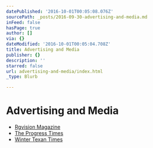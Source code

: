 ```yaml
---
datePublished: '2016-10-01T00:05:08.076Z'
sourcePath: _posts/2016-09-30-advertising-and-media.md
inFeed: false
hasPage: true
author: []
via: {}
dateModified: '2016-10-01T00:05:04.708Z'
title: Advertising and Media
publisher: {}
description: ''
starred: false
url: advertising-and-media/index.html
_type: Blurb

---
```

# Advertising and Media

* [Rgvision Magazine][0]
* [The Progress Times][1]
* [Winter Texan Times][2]

[0]: http://rgvisionmagazine.com/ "Rgvision Magazine"
[1]: http://www.progresstimes.net/ "The Progress Times Newspaper"
[2]: http://www.wintertexantimes.com/ "Winter Texan Times"